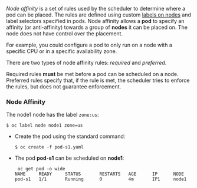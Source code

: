 *Node affinity* is a set of rules used by the scheduler to determine where a pod can be placed. The rules are defined using custom [labels on nodes](https://docs.openshift.com/container-platform/3.11/architecture/core_concepts/pods_and_services.html#labels) and label selectors specified in pods. Node affinity allows a **pod** to specify an affinity (or anti-affinity) towards a group of **nodes** it can be placed on. The node does not have control over the placement.

For example, you could configure a pod to only run on a node with a specific CPU or in a specific availability zone.

There are two types of node affinity rules: *required* and *preferred*.

Required rules **must** be met before a pod can be scheduled on a node. Preferred rules specify that, if the rule is met, the scheduler tries to enforce the rules, but does not guarantee enforcement. 



### Node Affinity

The node1 node has the label `zone:us`:

```
$ oc label node node1 zone=us
```

- Create the pod using the standard command:

  ```
  $ oc create -f pod-s1.yaml
  
  ```


- The pod **pod-s1** can be scheduled on **node1**:

  ```
   oc get pod -o wide
  NAME     READY     STATUS       RESTARTS   AGE      IP      NODE
  pod-s1   1/1       Running      0          4m       IP1     node1
  ```

### 